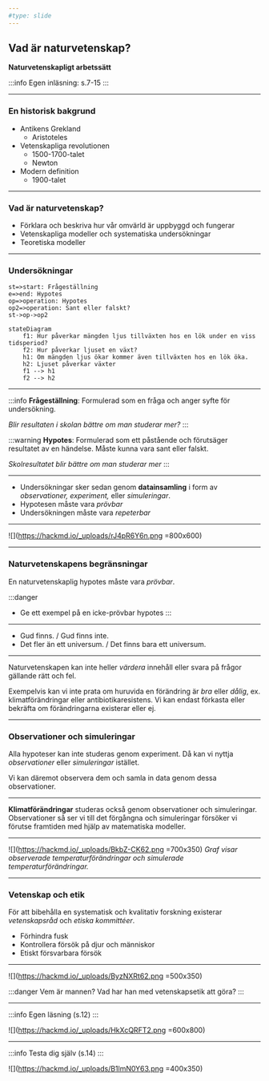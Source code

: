 ```yaml
---
#type: slide
---
```


## Vad är naturvetenskap?
**Naturvetenskapligt arbetssätt**

:::info
Egen inläsning: s.7-15
:::

---

### En historisk bakgrund

- Antikens Grekland
    - Aristoteles
- Vetenskapliga revolutionen
    - 1500-1700-talet
    - Newton
- Modern definition
    - 1900-talet

---

### Vad är naturvetenskap?

- Förklara och beskriva hur vår omvärld är uppbyggd och fungerar
- Vetenskapliga modeller och systematiska undersökningar
- Teoretiska modeller

---

### Undersökningar

```flow
st=>start: Frågeställning
e=>end: Hypotes
op=>operation: Hypotes
op2=>operation: Sant eller falskt?
st->op->op2
```

```mermaid
stateDiagram
    f1: Hur påverkar mängden ljus tillväxten hos en lök under en viss tidsperiod?
    f2: Hur påverkar ljuset en växt?
    h1: Om mängden ljus ökar kommer även tillväxten hos en lök öka.
    h2: Ljuset påverkar växter
    f1 --> h1
    f2 --> h2
```
---

:::info
**Frågeställning**: Formulerad som en fråga och anger syfte för undersökning.

*Blir resultaten i skolan bättre om man studerar mer?*
:::

:::warning
**Hypotes**: Formulerad som ett påstående och förutsäger resultatet av en händelse. Måste kunna vara sant eller falskt.

*Skolresultatet blir bättre om man studerar mer*
:::

---

- Undersökningar sker sedan genom **datainsamling** i form av *observationer, experiment,* eller *simuleringar*.
- Hypotesen måste vara *prövbar*
- Undersökningen måste vara *repeterbar*

---

![](https://hackmd.io/_uploads/rJ4pR6Y6n.png =800x600)

---

### Naturvetenskapens begränsningar

En naturvetenskaplig hypotes måste vara *prövbar*.

:::danger
- Ge ett exempel på en icke-prövbar hypotes
:::

---

- Gud finns. / Gud finns inte.
- Det fler än ett universum. / Det finns bara ett universum.

---

Naturvetenskapen kan inte heller *värdera* innehåll eller svara på frågor gällande rätt och fel.

Exempelvis kan vi inte prata om huruvida en förändring är *bra* eller *dålig*, ex. klimatförändringar eller antibiotikaresistens. Vi kan endast förkasta eller bekräfta om förändringarna existerar eller ej.

---

### Observationer och simuleringar

Alla hypoteser kan inte studeras genom experiment. Då kan vi nyttja *observationer* eller *simuleringar* istället.

Vi kan däremot observera dem och samla in data genom dessa observationer.

---

**Klimatförändringar** studeras också genom observationer och simuleringar. Observationer så ser vi till det förgångna och simuleringar försöker vi förutse framtiden med hjälp av matematiska modeller.

---

![](https://hackmd.io/_uploads/BkbZ-CK62.png =700x350)
*Graf visar observerade temperaturförändringar och simulerade temperaturförändringar.*

---

### Vetenskap och etik

För att bibehålla en systematisk och kvalitativ forskning existerar *vetenskapsråd* och *etiska kommittéer*.

- Förhindra fusk
- Kontrollera försök på djur och människor
- Etiskt försvarbara försök

---

![](https://hackmd.io/_uploads/ByzNXRt62.png =500x350)

:::danger
Vem är mannen? Vad har han med vetenskapsetik att göra?
:::

---

:::info
Egen läsning (s.12)
:::

![](https://hackmd.io/_uploads/HkXcQRFT2.png =600x800)

---

:::info
Testa dig själv (s.14)
:::

![](https://hackmd.io/_uploads/B1lmN0Y63.png =400x350)





